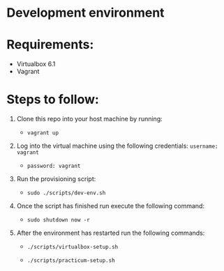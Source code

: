# Development environment

 # Requirements: 
- Virtualbox 6.1 <br/>
- Vagrant

# Steps to follow:
 1. Clone this repo into your host machine by running: <br/>
    - `vagrant up`

 2. Log into the virtual machine using the following credentials:
    `username: vagrant`
    - `password: vagrant`

3. Run the provisioning script: <br/>
    - `sudo ./scripts/dev-env.sh`

4. Once the script has finished run execute the following command: <br/>

    - `sudo shutdown now -r`

5. After the environment has restarted run the following commands: <br/>
    - `./scripts/virtualbox-setup.sh`

    - `./scripts/practicum-setup.sh`